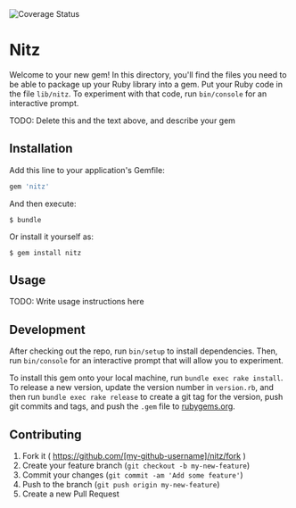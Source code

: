 <img src="https://coveralls.io/repos/alu0100814651/prct10/badge.svg?branch=master&service=github" alt="Coverage Status" />

# Nitz

Welcome to your new gem! In this directory, you'll find the files you need to be able to package up your Ruby library into a gem. Put your Ruby code in the file `lib/nitz`. To experiment with that code, run `bin/console` for an interactive prompt.

TODO: Delete this and the text above, and describe your gem

## Installation

Add this line to your application's Gemfile:

```ruby
gem 'nitz'
```

And then execute:

    $ bundle

Or install it yourself as:

    $ gem install nitz

## Usage

TODO: Write usage instructions here

## Development

After checking out the repo, run `bin/setup` to install dependencies. Then, run `bin/console` for an interactive prompt that will allow you to experiment.

To install this gem onto your local machine, run `bundle exec rake install`. To release a new version, update the version number in `version.rb`, and then run `bundle exec rake release` to create a git tag for the version, push git commits and tags, and push the `.gem` file to [rubygems.org](https://rubygems.org).

## Contributing

1. Fork it ( https://github.com/[my-github-username]/nitz/fork )
2. Create your feature branch (`git checkout -b my-new-feature`)
3. Commit your changes (`git commit -am 'Add some feature'`)
4. Push to the branch (`git push origin my-new-feature`)
5. Create a new Pull Request

